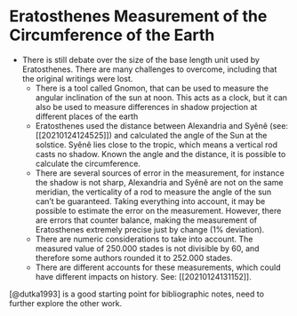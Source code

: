 # Eratosthenes Measurement of the Circumference of the Earth

- There is still debate over the size of the base length unit used by Eratosthenes. There are many challenges to overcome, including that the original writings were lost. 
    - There is a tool called Gnomon, that can be used to measure the angular inclination of the sun at noon. This acts as a clock, but it can also be used to measure differences in shadow projection at different places of the earth
    - Eratosthenes used the distance between Alexandria and Syênê (see: [[20210124124525]]) and calculated the angle of the Sun at the solstice. Syênê lies close to the tropic, which means a vertical rod casts no shadow. Known the angle and the distance, it is possible to calculate the circumference. 
    - There are several sources of error in the measurement, for instance the shadow is not sharp, Alexandria and Syênê are not on the same meridian, the verticality of a rod to measure the angle of the sun can’t be guaranteed. Taking everything into account, it may be possible to estimate the error on the measurement. However, there are errors that counter balance, making the measurement of Eratosthenes extremely precise just by change (1% deviation). 
    - There are numeric considerations to take into account. The measured value of 250.000 stades is not divisible by 60, and therefore some authors rounded it to 252.000 stades. 
    - There are different accounts for these measurements, which could have different impacts on history. See: [[20210124131152]]. 


[@dutka1993] is a good starting point for bibliographic notes, need to further explore the other work. 
